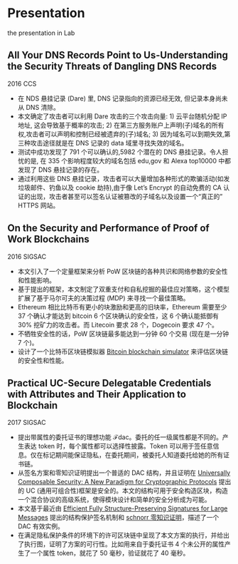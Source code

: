 # Presentation
the presentation in Lab
## All Your DNS Records Point to Us-Understanding the Security Threats of Dangling DNS Records
2016 CCS
* 在 NDS 悬挂记录 (Dare) 里, DNS 记录指向的资源已经无效, 但记录本身尚未从 DNS 清除。
* 本文确定了攻击者可以利用 Dare 攻击的三个攻击向量: 1) 云平台随机分配 IP 地址, 这会导致基于概率的攻击; 2) 在第三方服务账户上声明(子)域名的所有权,攻击者可以声明和控制已经被遗弃的(子)域名; 3) 因为域名可以到期失效,第三种攻击途径就是在 DNS 记录的 data 域里寻找失效的域名。
* 测试中成功发现了 791 个可以确认的,5982 个潜在的 DNS 悬挂记录。令人担忧的是, 在 335 个影响程度较大的域名包括 edu,gov 和 Alexa top10000 中都发现了 DNS 悬挂记录的存在。
* 通过利用这些 DNS 悬挂记录，攻击者可以大量增加各种形式的欺骗活动(如发垃圾邮件、钓鱼以及 cookie 劫持),由于像 Let’s Encrypt 的自动免费的 CA 认证的出现，攻击者甚至可以签名认证被篡改的子域名以及设置一个“真正的” HTTPS 网站。

## On the Security and Performance of Proof of Work Blockchains
2016 SIGSAC
* 本文引入了一个定量框架来分析 PoW 区块链的各种共识和网络参数的安全性和性能影响。
* 基于提出的框架，本文制定了双重支付和自私挖掘的最佳应对策略，这个模型扩展了基于马尔可夫的决策过程 (MDP) 来寻找一个最佳策略。
* Ethereum 相比比特币有更小的块激励和更高的旧块率，Ethereum 需要至少 37 个确认才能达到 bitcoin 6 个区块确认的安全性，这 6 个确认能抵御有 30% 挖矿力的攻击者。而 Litecoin 要求 28 个，Dogecoin 要求 47 个。
* 不牺牲安全性的话，PoW 区块链最多能达到一分钟 60 个交易 (现在是一分钟 7 个)。
* 设计了一个比特币区块链模拟器 [Bitcoin blockchain simulator](http://arthurgervais.github.io/Bitcoin-Simulator/index.html) 来评估区块链的安全性和性能。
## Practical UC-Secure Delegatable Credentials with Attributes and Their Application to Blockchain
2017 SIGSAC
* 提出带属性的委托证书的理想功能 ℱdac。委托的任一级属性都是不同的。产生表达 token 时，每个属性都可以选择性披露。Token 可以用于签任意信息。仅在标记期间能保证隐私，在委托期间，被委托人知道委托给她的所有证书链。
* 从签名方案和零知识证明提出一个普适的 DAC 结构，并且证明在 [Universally Composable Security: A New Paradigm for Cryptographic Protocols](https://ieeexplore.ieee.org/abstract/document/959888/) 提出的 UC (通用可组合性)框架是安全的。本文的结构可用于安全构造区块，构造一个混合协议的高级系统，使得模块设计和简单的安全分析成为可能。
* 本文基于最近由 [Efficient Fully Structure-Preserving Signatures for Large Messages](https://link.springer.com/chapter/10.1007/978-3-662-48797-6_11) 提出的结构保护签名机制和 [schnorr 零知识证明](https://link.springer.com/chapter/10.1007/0-387-34805-0_22)，描述了一个 DAC 有效实例。
* 在满足隐私保护条件的环境下的许可区块链中呈现了本文方案的执行，并给出了执行图，证明了方案的可行性。比如用来自于委托证书 4 个未公开的属性产生了一个属性 token，就花了 50 毫秒，验证就花了 40 毫秒。
